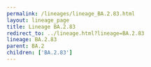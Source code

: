 ```yaml
---
permalink: /lineages/lineage_BA.2.83.html
layout: lineage_page
title: Lineage BA.2.83
redirect_to: ../lineage.html?lineage=BA.2.83
lineage: BA.2.83
parent: BA.2
children: ['BA.2.83']
---
```


